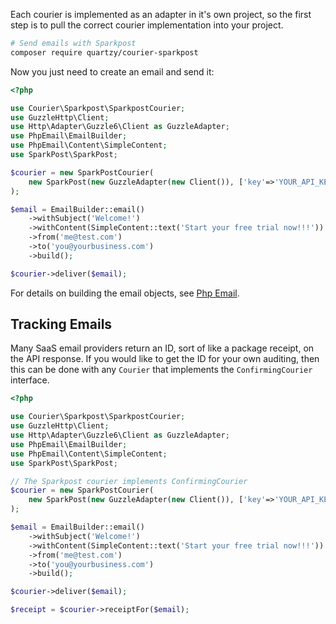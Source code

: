 Each courier is implemented as an adapter in it's own project, so
the first step is to pull the correct courier implementation into your project.

```bash
# Send emails with Sparkpost
composer require quartzy/courier-sparkpost
```

Now you just need to create an email and send it:

```php
<?php

use Courier\Sparkpost\SparkpostCourier;
use GuzzleHttp\Client;
use Http\Adapter\Guzzle6\Client as GuzzleAdapter;
use PhpEmail\EmailBuilder;
use PhpEmail\Content\SimpleContent;
use SparkPost\SparkPost;

$courier = new SparkPostCourier(
    new SparkPost(new GuzzleAdapter(new Client()), ['key'=>'YOUR_API_KEY'])
);

$email = EmailBuilder::email()
    ->withSubject('Welcome!')
    ->withContent(SimpleContent::text('Start your free trial now!!!'))
    ->from('me@test.com')
    ->to('you@yourbusiness.com')
    ->build();

$courier->deliver($email);
```

For details on building the email objects, see [Php
Email](https://github.com/quartzy/php-email).

## Tracking Emails

Many SaaS email providers return an ID, sort of like a package receipt, on the
API response. If you would like to get the ID for your own auditing, then this
can be done with any `Courier` that implements the `ConfirmingCourier`
interface.

```php
<?php

use Courier\Sparkpost\SparkpostCourier;
use GuzzleHttp\Client;
use Http\Adapter\Guzzle6\Client as GuzzleAdapter;
use PhpEmail\EmailBuilder;
use PhpEmail\Content\SimpleContent;
use SparkPost\SparkPost;

// The Sparkpost courier implements ConfirmingCourier
$courier = new SparkPostCourier(
    new SparkPost(new GuzzleAdapter(new Client()), ['key'=>'YOUR_API_KEY'])
);

$email = EmailBuilder::email()
    ->withSubject('Welcome!')
    ->withContent(SimpleContent::text('Start your free trial now!!!'))
    ->from('me@test.com')
    ->to('you@yourbusiness.com')
    ->build();

$courier->deliver($email);

$receipt = $courier->receiptFor($email);
```

